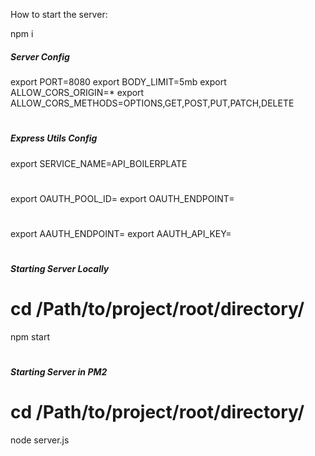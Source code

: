 How to start the server:

npm i 

##### Server Config
export PORT=8080
export BODY_LIMIT=5mb
export ALLOW_CORS_ORIGIN=*
export ALLOW_CORS_METHODS=OPTIONS,GET,POST,PUT,PATCH,DELETE
#
##### Express Utils Config
export SERVICE_NAME=API_BOILERPLATE
#
export OAUTH_POOL_ID=
export OAUTH_ENDPOINT=
#
export AAUTH_ENDPOINT=
export AAUTH_API_KEY=
#
##### Starting Server Locally
# cd /Path/to/project/root/directory/
npm start
#
##### Starting Server in PM2
# cd /Path/to/project/root/directory/
node server.js
